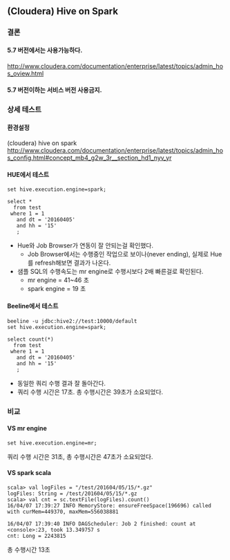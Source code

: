 ## (Cloudera) Hive on Spark
### 결론
#### 5.7 버전에서는 사용가능하다.
http://www.cloudera.com/documentation/enterprise/latest/topics/admin_hos_oview.html
#### 5.7 버전이하는 서비스 버전 사용금지. 
### 상세 테스트
#### 환경설정
(cloudera) hive on spark 
http://www.cloudera.com/documentation/enterprise/latest/topics/admin_hos_config.html#concept_mb4_g2w_3r__section_hd1_nyv_yr

#### HUE에서 테스트
```
set hive.execution.engine=spark;

select *
  from test
 where 1 = 1
   and dt = '20160405' 
   and hh = '15'
   ;
```

- Hue와 Job Browser가 연동이 잘 안되는걸 확인했다.
  - Job Browser에서는 수행중인 작업으로 보이나(never ending), 실제로 Hue를 refresh해보면 결과가 나온다.
- 샘플 SQL의 수행속도는 mr engine로 수행시보다 2배 빠른걸로 확인된다.
  - mr engine = 41~46 초
  - spark engine = 19 초
  

#### Beeline에서 테스트
```
beeline -u jdbc:hive2://test:10000/default
set hive.execution.engine=spark;

select count(*)
  from test
 where 1 = 1
   and dt = '20160405' 
   and hh = '15'
   ;
```
- 동일한 쿼리 수행 결과 잘 돌아간다.
- 쿼리 수행 시간은 17초. 총 수행시간은 39초가 소요되었다.

###  비교
#### VS mr engine
```
set hive.execution.engine=mr;
```
쿼리 수행 시간은 31초, 총 수행시간은 47초가 소요되었다.

#### VS spark scala
```
scala> val logFiles = "/test/201604/05/15/*.gz"
logFiles: String = /test/201604/05/15/*.gz
scala> val cnt = sc.textFile(logFiles).count()
16/04/07 17:39:27 INFO MemoryStore: ensureFreeSpace(196696) called with curMem=449370, maxMem=556038881

16/04/07 17:39:40 INFO DAGScheduler: Job 2 finished: count at <console>:23, took 13.349757 s
cnt: Long = 2243815
```
총 수행시간 13초

